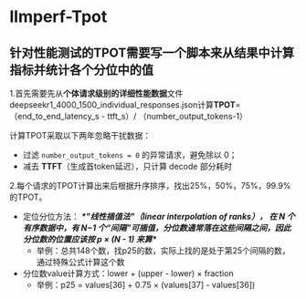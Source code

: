 # llmperf-Tpot

## 针对性能测试的TPOT需要写一个脚本来从结果中计算指标并统计各个分位中的值

1.首先需要先从**个体请求级别的详细性能数据**文件deepseekr1_4000_1500_individual_responses.json计算**TPOT**= （end_to_end_latency_s - ttft_s）/ （number_output_tokens-1）

计算TPOT采取以下两年忽略干扰数据：

- 过滤 `number_output_tokens = 0` 的异常请求，避免除以 0；
- 减去 **TTFT**（生成首token延迟），只计算 decode 部分耗时



2.每个请求的TPOT计算出来后根据升序排序，找出25%，50%，75%，99.9%的TPOT。



- 定位分位方法： ***\*"线性插值法"（linear interpolation of ranks）， 在 N 个有序数据中，有 N−1 个“间隔”可插值，分位数通常落在这些间隔之间，因此分位数的位置应该按 p × (N - 1) 来算\****
  - 举例：总共148个数，找p25的数，实际上找的是处于第25个间隔的数，通过特殊公式计算这个数
- 分位数value计算方式：lower + (upper - lower) × fraction 
  - 举例：p25 = values[36] + 0.75 × (values[37] - values[36])